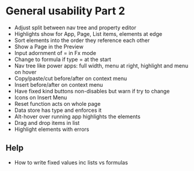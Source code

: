General usability Part 2
========================

- Adjust split between nav tree and property editor
- Highlights show for App, Page, List items, elements at edge
- Sort elements into the order they reference each other
- Show a Page in the Preview
- Input adornment of = in Fx mode
- Change to formula if type = at the start
- Nav tree like power apps:  full width, menu at right, highlight and menu on hover
- Copy/paste/cut before/after on context menu
- Insert before/after on context menu
- Have fixed kind buttons non-disables but warn if try to change
- Icons on Insert Menu
- Reset function acts on whole page
- Data store has type and enforces it
- Alt-hover over running app highlights the elements
- Drag and drop items in list
- Highlight elements with errors

Help
----

- How to write fixed values inc lists vs formulas